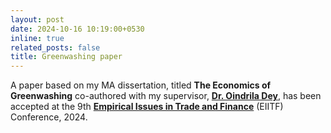 ```yaml
---
layout: post
date: 2024-10-16 10:19:00+0530
inline: true
related_posts: false
title: Greenwashing paper
---
```


A paper based on my MA dissertation, titled **The Economics of Greenwashing** co-authored with my supervisor, [**Dr. Oindrila Dey**](https://sites.google.com/site/doindrila/), has been accepted at the 9th [**Empirical Issues in Trade and Finance**](https://eiitf.iift.ac.in/eiitf9/index.asp) (EIITF) Conference, 2024.
